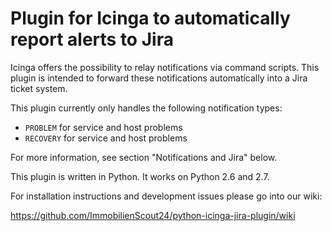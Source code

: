 # Plugin for Icinga to automatically report alerts to Jira

Icinga offers the possibility to relay notifications via command scripts. This plugin is intended to forward these
notifications automatically into a Jira ticket system.

This plugin currently only handles the following notification types:

* ``PROBLEM`` for service and host problems
* ``RECOVERY`` for service and host problems

For more information, see section "Notifications and Jira" below.

This plugin is written in Python. It works on Python 2.6 and 2.7.

For installation instructions and development issues please go into our wiki:

https://github.com/ImmobilienScout24/python-icinga-jira-plugin/wiki
